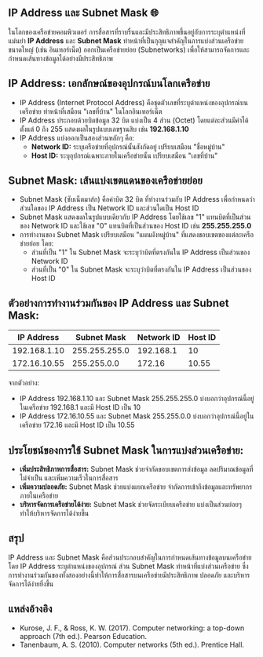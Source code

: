 ## IP Address และ Subnet Mask 🌐

ในโลกของเครือข่ายคอมพิวเตอร์ การสื่อสารที่ราบรื่นและมีประสิทธิภาพขึ้นอยู่กับการระบุตำแหน่งที่แม่นยำ  **IP Address**  และ  **Subnet Mask**  ทำหน้าที่เป็นกุญแจสำคัญในการแบ่งส่วนเครือข่ายขนาดใหญ่  (เช่น อินเทอร์เน็ต)  ออกเป็นเครือข่ายย่อย  (Subnetworks)  เพื่อให้สามารถจัดการและกำหนดเส้นทางข้อมูลได้อย่างมีประสิทธิภาพ

## IP Address:  เอกลักษณ์ของอุปกรณ์บนโลกเครือข่าย

* IP Address (Internet Protocol Address) คือชุดตัวเลขที่ระบุตำแหน่งของอุปกรณ์บนเครือข่าย  ทำหน้าที่เสมือน  "เลขที่บ้าน"  ในโลกอินเทอร์เน็ต
* IP Address  ประกอบด้วยบิตข้อมูล 32 บิต  แบ่งเป็น 4 ส่วน (Octet)  โดยแต่ละส่วนมีค่าได้ตั้งแต่ 0 ถึง 255  แสดงผลในรูปแบบเลขฐานสิบ  เช่น  **192.168.1.10**
* IP Address  แบ่งออกเป็นสองส่วนหลักๆ  คือ:
    * **Network ID:**  ระบุเครือข่ายที่อุปกรณ์นั้นสังกัดอยู่  เปรียบเสมือน  "ชื่อหมู่บ้าน"
    * **Host ID:**  ระบุอุปกรณ์เฉพาะภายในเครือข่ายนั้น  เปรียบเสมือน  "เลขที่บ้าน"

## Subnet Mask:  เส้นแบ่งเขตแดนของเครือข่ายย่อย

* Subnet Mask (ซับเน็ตมาส์ก)  คือค่าบิต 32 บิต ที่ทำงานร่วมกับ  IP Address  เพื่อกำหนดว่าส่วนใดของ  IP Address  เป็น  Network ID  และส่วนใดเป็น  Host ID
* Subnet Mask  แสดงผลในรูปแบบเดียวกับ  IP Address  โดยใช้เลข  "1"  แทนบิตที่เป็นส่วนของ  Network ID  และใช้เลข  "0"  แทนบิตที่เป็นส่วนของ  Host ID  เช่น  **255.255.255.0**
* การทำงานของ  Subnet Mask  เปรียบเสมือน  "แผนผังหมู่บ้าน"  ที่แสดงขอบเขตของแต่ละเครือข่ายย่อย  โดย:
    * ส่วนที่เป็น  "1"  ใน  Subnet Mask  จะระบุว่าบิตที่ตรงกันใน  IP Address  เป็นส่วนของ  Network ID
    * ส่วนที่เป็น  "0"  ใน  Subnet Mask  จะระบุว่าบิตที่ตรงกันใน  IP Address  เป็นส่วนของ  Host ID

## ตัวอย่างการทำงานร่วมกันของ  IP Address  และ  Subnet Mask:

| IP Address | Subnet Mask | Network ID | Host ID |
|---|---|---|---|
| 192.168.1.10 | 255.255.255.0 | 192.168.1 | 10 |
| 172.16.10.55 | 255.255.0.0 | 172.16 | 10.55 |

จากตัวอย่าง:

* IP Address  192.168.1.10  และ  Subnet Mask  255.255.255.0  บ่งบอกว่าอุปกรณ์นี้อยู่ในเครือข่าย  192.168.1  และมี  Host ID  เป็น  10
* IP Address  172.16.10.55  และ  Subnet Mask  255.255.0.0  บ่งบอกว่าอุปกรณ์นี้อยู่ในเครือข่าย  172.16  และมี  Host ID  เป็น  10.55


## ประโยชน์ของการใช้  Subnet Mask  ในการแบ่งส่วนเครือข่าย:

* **เพิ่มประสิทธิภาพการสื่อสาร:**  Subnet Mask ช่วยจำกัดขอบเขตการส่งข้อมูล  ลดปริมาณข้อมูลที่ไม่จำเป็น  และเพิ่มความเร็วในการสื่อสาร
* **เพิ่มความปลอดภัย:**  Subnet Mask  ช่วยแบ่งแยกเครือข่าย  จำกัดการเข้าถึงข้อมูลและทรัพยากรภายในเครือข่าย  
* **บริหารจัดการเครือข่ายได้ง่าย:**  Subnet Mask  ช่วยจัดระเบียบเครือข่าย  แบ่งเป็นส่วนย่อยๆ  ทำให้บริหารจัดการได้ง่ายขึ้น

## สรุป

IP Address  และ  Subnet Mask  คือส่วนประกอบสำคัญในการกำหนดเส้นทางข้อมูลบนเครือข่าย  โดย  IP Address  ระบุตำแหน่งของอุปกรณ์  ส่วน  Subnet Mask  ทำหน้าที่แบ่งส่วนเครือข่าย  ซึ่งการทำงานร่วมกันของทั้งสองอย่างนี้ทำให้การสื่อสารบนเครือข่ายมีประสิทธิภาพ  ปลอดภัย  และบริหารจัดการได้ง่ายยิ่งขึ้น

## แหล่งอ้างอิง

* Kurose, J. F., & Ross, K. W. (2017). Computer networking: a top-down approach (7th ed.). Pearson Education.
* Tanenbaum, A. S. (2010). Computer networks (5th ed.). Prentice Hall.
